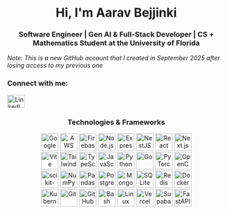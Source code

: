 <h1 align="center">Hi, I'm Aarav Bejjinki</h1>
<h3 align="center">Software Engineer | Gen AI & Full-Stack Developer | CS + Mathematics Student at the University of Florida</h3>
<p align="left"><em>Note: This is a new GitHub account that I created in September 2025 after losing access to my previous one</em></p>

<h3 align="left">Connect with me:</h3>
<p>
  <a href="https://www.linkedin.com/in/aaravbejjinki/" target="_blank">
    <img align="center" src="https://raw.githubusercontent.com/rahuldkjain/github-profile-readme-generator/master/src/images/icons/Social/linked-in-alt.svg" alt="LinkedIn" height="30" width="40" />
  </a>
</p>

<h3 align="center">Technologies & Frameworks</h3>

<p align="center">
  <a href="https://cloud.google.com/" target="_blank"><img src="https://cdn.jsdelivr.net/gh/devicons/devicon@latest/icons/googlecloud/googlecloud-original.svg" alt="Google Cloud" height="40" width="40" /></a>
  <a href="https://aws.amazon.com/" target="_blank"><img src="https://cdn.jsdelivr.net/gh/devicons/devicon@latest/icons/aws/aws-original.svg" alt="AWS" height="40" width="40" /></a>
  <a href="https://firebase.google.com/" target="_blank"><img src="https://cdn.jsdelivr.net/gh/devicons/devicon@latest/icons/firebase/firebase-plain.svg" alt="Firebase" height="40" width="40" /></a>
  <a href="https://nodejs.org/" target="_blank"><img src="https://cdn.jsdelivr.net/gh/devicons/devicon@latest/icons/nodejs/nodejs-original.svg" alt="Node.js" height="40" width="40" /></a>
  <a href="https://expressjs.com/" target="_blank"><img src="https://cdn.simpleicons.org/express/ffffff" alt="Express" height="40" width="40" /></a>
  <a href="https://nestjs.com/" target="_blank"><img src="https://cdn.jsdelivr.net/gh/devicons/devicon@latest/icons/nestjs/nestjs-plain.svg" alt="NestJS" height="40" width="40" /></a>
  <a href="https://react.dev/" target="_blank"><img src="https://cdn.jsdelivr.net/gh/devicons/devicon@latest/icons/react/react-original.svg" alt="React" height="40" width="40" /></a>
  <a href="https://nextjs.org/" target="_blank"><img src="https://cdn.jsdelivr.net/gh/devicons/devicon@latest/icons/nextjs/nextjs-original.svg" alt="Next.js" height="40" width="40" /></a>
  <br/>
  <a href="https://vitejs.dev/" target="_blank"><img src="https://cdn.jsdelivr.net/gh/devicons/devicon@latest/icons/vite/vite-original.svg" alt="Vite" height="40" width="40" /></a>
  <a href="https://tailwindcss.com/" target="_blank"><img src="https://cdn.jsdelivr.net/gh/devicons/devicon@latest/icons/tailwindcss/tailwindcss-original.svg" alt="Tailwind CSS" height="40" width="40" /></a>
  <a href="https://www.typescriptlang.org/" target="_blank"><img src="https://cdn.jsdelivr.net/gh/devicons/devicon@latest/icons/typescript/typescript-original.svg" alt="TypeScript" height="40" width="40" /></a>
  <a href="https://developer.mozilla.org/docs/Web/JavaScript" target="_blank"><img src="https://cdn.jsdelivr.net/gh/devicons/devicon@latest/icons/javascript/javascript-original.svg" alt="JavaScript" height="40" width="40" /></a>
  <a href="https://www.python.org/" target="_blank"><img src="https://cdn.jsdelivr.net/gh/devicons/devicon@latest/icons/python/python-original.svg" alt="Python" height="40" width="40" /></a>
  <a href="https://go.dev/" target="_blank"><img src="https://cdn.jsdelivr.net/gh/devicons/devicon@latest/icons/go/go-original.svg" alt="Go" height="40" width="40" /></a>
  <a href="https://pytorch.org/" target="_blank"><img src="https://cdn.jsdelivr.net/gh/devicons/devicon@latest/icons/pytorch/pytorch-original.svg" alt="PyTorch" height="40" width="40" /></a>
  <a href="https://opencv.org/" target="_blank"><img src="https://cdn.jsdelivr.net/gh/devicons/devicon@latest/icons/opencv/opencv-original.svg" alt="OpenCV" height="40" width="40" /></a>
  <br/>
  <a href="https://scikit-learn.org/" target="_blank"><img src="https://cdn.jsdelivr.net/gh/devicons/devicon@latest/icons/scikitlearn/scikitlearn-original.svg" alt="scikit-learn" height="40" width="40" /></a>
  <a href="https://numpy.org/" target="_blank"><img src="https://cdn.jsdelivr.net/gh/devicons/devicon@latest/icons/numpy/numpy-original.svg" alt="NumPy" height="40" width="40" /></a>
  <a href="https://pandas.pydata.org/" target="_blank"><img src="https://cdn.jsdelivr.net/gh/devicons/devicon@latest/icons/pandas/pandas-original.svg" alt="Pandas" height="40" width="40" /></a>
  <a href="https://www.postgresql.org/" target="_blank"><img src="https://cdn.jsdelivr.net/gh/devicons/devicon@latest/icons/postgresql/postgresql-original.svg" alt="PostgreSQL" height="40" width="40" /></a>
  <a href="https://www.mongodb.com/" target="_blank"><img src="https://cdn.jsdelivr.net/gh/devicons/devicon@latest/icons/mongodb/mongodb-original.svg" alt="MongoDB" height="40" width="40" /></a>
  <a href="https://www.sqlite.org/" target="_blank"><img src="https://cdn.jsdelivr.net/gh/devicons/devicon@latest/icons/sqlite/sqlite-original.svg" alt="SQLite" height="40" width="40" /></a>
  <a href="https://redis.io/" target="_blank"><img src="https://cdn.jsdelivr.net/gh/devicons/devicon@latest/icons/redis/redis-original.svg" alt="Redis" height="40" width="40" /></a>
  <a href="https://www.docker.com/" target="_blank"><img src="https://cdn.jsdelivr.net/gh/devicons/devicon@latest/icons/docker/docker-original.svg" alt="Docker" height="40" width="40" /></a>
  <br/>
  <a href="https://kubernetes.io/" target="_blank"><img src="https://cdn.jsdelivr.net/gh/devicons/devicon@latest/icons/kubernetes/kubernetes-plain.svg" alt="Kubernetes" height="40" width="40" /></a>
  <a href="https://git-scm.com/" target="_blank"><img src="https://cdn.jsdelivr.net/gh/devicons/devicon@latest/icons/git/git-original.svg" alt="Git" height="40" width="40" /></a>
  <a href="https://github.com/features/actions" target="_blank"><img src="https://cdn.jsdelivr.net/gh/devicons/devicon@latest/icons/githubactions/githubactions-original.svg" alt="GitHub Actions" height="40" width="40" /></a>
  <a href="https://www.gnu.org/software/bash/" target="_blank"><img src="https://cdn.jsdelivr.net/gh/devicons/devicon@latest/icons/bash/bash-original.svg" alt="Bash" height="40" width="40" /></a>
  <a href="https://www.linux.org/" target="_blank"><img src="https://cdn.jsdelivr.net/gh/devicons/devicon@latest/icons/linux/linux-original.svg" alt="Linux" height="40" width="40" /></a>
  <a href="https://vercel.com/" target="_blank"><img src="https://cdn.jsdelivr.net/gh/devicons/devicon@latest/icons/vercel/vercel-original.svg" alt="Vercel" height="40" width="40" /></a>
  <a href="https://supabase.com/" target="_blank"><img src="https://cdn.jsdelivr.net/gh/devicons/devicon@latest/icons/supabase/supabase-original.svg" alt="Supabase" height="40" width="40" /></a>
  <a href="https://fastapi.tiangolo.com/" target="_blank"><img src="https://cdn.jsdelivr.net/gh/devicons/devicon@latest/icons/fastapi/fastapi-original.svg" alt="FastAPI" height="40" width="40" /></a>
</p>
